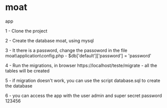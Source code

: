 # moat
app

1 - Clone the project

2 - Create the database moat, using mysql

3 - It there is a password, change the passoword in the file moat\application\config.php  - $db['default']['password'] = 'password'

4 - Run the migrations, in browser https://localhost/teste/migrate - all the tables will be created  
    
5 - if migration doesn't work, you can use the script database.sql to create the database

6 - you can access the app with the user admin and super secret password 123456
